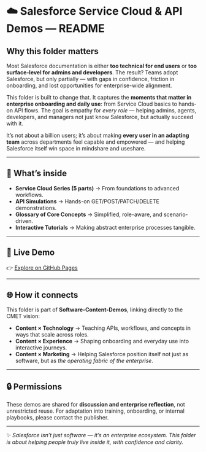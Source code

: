# ☁️ Salesforce Service Cloud & API Demos — README

## Why this folder matters

Most Salesforce documentation is either **too technical for end users** or **too surface-level for admins and developers**. The result? Teams adopt Salesforce, but only partially — with gaps in confidence, friction in onboarding, and lost opportunities for enterprise-wide alignment.

This folder is built to change that. It captures the **moments that matter in enterprise onboarding and daily use**: from Service Cloud basics to hands-on API flows. The goal is empathy for *every role* — helping admins, agents, developers, and managers not just know Salesforce, but actually succeed with it.

It’s not about a billion users; it’s about making **every user in an adapting team** across departments feel capable and empowered — and helping Salesforce itself win space in mindshare and useshare.

---

## 🔎 What’s inside

* **Service Cloud Series (5 parts)** → From foundations to advanced workflows.
* **API Simulations** → Hands-on GET/POST/PATCH/DELETE demonstrations.
* **Glossary of Core Concepts** → Simplified, role-aware, and scenario-driven.
* **Interactive Tutorials** → Making abstract enterprise processes tangible.

---

## 🚀 Live Demo

👉 [Explore on GitHub Pages](https://pawan-nayar.github.io/software-content-demos/salesforce/)

---

## 🌐 How it connects

This folder is part of **Software-Content-Demos**, linking directly to the CMET vision:

* **Content × Technology** → Teaching APIs, workflows, and concepts in ways that scale across roles.
* **Content × Experience** → Shaping onboarding and everyday use into interactive journeys.
* **Content × Marketing** → Helping Salesforce position itself not just as software, but as *the operating fabric of the enterprise*.

---

## 🔒 Permissions

These demos are shared for **discussion and enterprise reflection**, not unrestricted reuse. For adaptation into training, onboarding, or internal playbooks, please contact the publisher.

---

✨ *Salesforce isn’t just software — it’s an enterprise ecosystem. This folder is about helping people truly live inside it, with confidence and clarity.*
